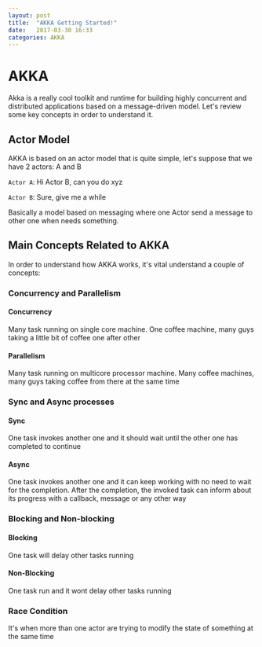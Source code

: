 ```yaml
---
layout: post
title:  "AKKA Getting Started!"
date:   2017-03-30 16:33
categories: AKKA
---
```

# AKKA
Akka is a really cool toolkit and runtime for building highly concurrent and distributed applications based on a message-driven model. Let's review some key concepts in order to understand it.

## Actor Model
AKKA is based on an actor model that is quite simple, let's suppose that we have 2 actors: A and B

`Actor A`: Hi Actor B, can you do xyz

`Actor B`: Sure, give me a while

Basically a model based on messaging where one Actor send a message to other one when needs something.

## Main Concepts Related to AKKA
In order to understand how AKKA works, it's vital understand a couple of concepts:

### Concurrency and Parallelism

#### Concurrency
Many task running on single core machine.
One coffee machine, many guys taking a little bit of coffee one after other

#### Parallelism
Many task running on multicore processor machine.
Many coffee machines, many guys taking coffee from there at the same time

### Sync and Async processes

#### Sync
One task invokes another one and it should wait until the other one has completed to continue

#### Async
One task invokes another one and it can keep working with no need to wait for the completion. After the completion, the invoked task can inform about its progress with a callback, message or any other way

### Blocking and Non-blocking

#### Blocking
One task will delay other tasks running
 
#### Non-Blocking
One task run and it wont delay other tasks running

### Race Condition
It's when more than one actor are trying to modify the state of something at the same time